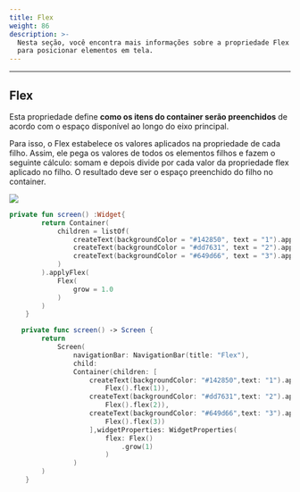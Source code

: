 ```yaml
---
title: Flex
weight: 86
description: >-
  Nesta seção, você encontra mais informações sobre a propriedade Flex utilizada
  para posicionar elementos em tela.
---
```


---

## Flex

Esta propriedade define **como os itens do container serão preenchidos** de acordo com o espaço disponível ao longo do eixo principal. 

Para isso, o Flex estabelece os valores aplicados na propriedade de cada filho. Assim, ele pega os valores  de todos os elementos filhos e fazem o seguinte cálculo: somam e depois divide por cada valor  da propriedade flex aplicado no filho. O resultado deve ser o espaço preenchido do filho no container.

![](/docs-beagle/captura-de-tela-2020-06-05-a-s-16.53.38.png)




```kotlin
private fun screen() :Widget{
        return Container(
            children = listOf(
                createText(backgroundColor = "#142850", text = "1").applyFlex(Flex(flex = 1.0)),
                createText(backgroundColor = "#dd7631", text = "2").applyFlex(Flex(flex = 2.0)),
                createText(backgroundColor = "#649d66", text = "3").applyFlex(Flex(flex = 3.0))
            )
        ).applyFlex(
            Flex(
                grow = 1.0
            )
        )
    }
```




```swift
   private func screen() -> Screen {
        return
            Screen(
                navigationBar: NavigationBar(title: "Flex"),
                child:
                Container(children: [
                    createText(backgroundColor: "#142850",text: "1").applyFlex(
                        Flex().flex(1)),
                    createText(backgroundColor: "#dd7631",text: "2").applyFlex(
                        Flex().flex(2)),
                    createText(backgroundColor: "#649d66",text: "3").applyFlex(
                        Flex().flex(3))
                    ],widgetProperties: WidgetProperties(
                        flex: Flex()
                            .grow(1)
                        )
                )
        )
    }
```
